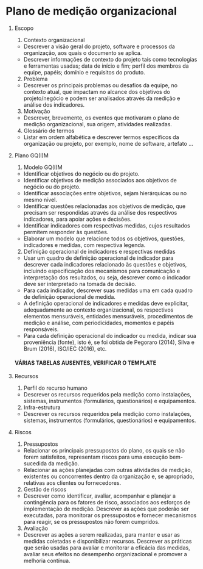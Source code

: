 # Plano de medição organizacional

1. Escopo

   1. Contexto organizacional
     * Descrever a visão geral do projeto, software e processos da organização, aos quais o documento se aplica.
     * Descrever informações de contexto do projeto tais como tecnologias e ferramentas usadas; data de início e fim; perfil dos membros da equipe, papéis; domínio e requisitos do produto.

   2. Problema
     * Descrever os principais problemas ou desafios da equipe, no contexto atual, que impactam no alcance dos objetivos do projeto/negócio e podem ser analisados através da medição e análise dos indicadores.

   3. Motivação
     * Descrever, brevemente, os eventos que motivaram o plano de medição organizacional, sua origem, atividades realizadas.

   4. Glossário de termos
     * Listar em ordem alfabética e descrever termos específicos da organização ou projeto, por exemplo, nome de software, artefato ...

2. Plano GQ(I)M

   1. Modelo GQ(I)M
     * Identificar objetivos do negócio ou do projeto.
     * Identificar objetivos de medição associados aos objetivos de negócio ou do projeto.
     * Identificar associações entre objetivos, sejam hierárquicas ou no mesmo nível.

    <!--D1- No planejamento da medição, os objetivos devem ser descritos de uma maneira clara, entendível e estruturada. Para ser clara, a declaração de um objetivo deve iniciar com um verbo no infinitivo, conter apenas um verbo (propósito) e um foco.

    <!--D2- Para facilitar o monitoramento e alinhamento com a medição, os objetivos de negócio precisam ser descritos considerando os atributos SMART, acrônimo de Specific (especifico), Measurable (mensurável), Attainable (exequível), Realistic (realista), Time Bond (limitado no tempo). Neste caso, as informações sobre objetivos envolvem ação, foco, objeto, magnitude, período para alcance, importância e ponto de vista. Segue um exemplo de declaração de objetivo de negócio: “Reduzir o número de defeitos no softwareX em 10%, até 2018, pela equipe do projetoX”.

    <!--D3- Os objetivos podem ser organizados hierarquicamente. O atributo que determina o nível do objetivo é o propósito, ou seja, avaliar, predizer, comparar, compreender, caracterizar (Lindvall et al., 2005). Xu (2008) sugere o CMP (Composite Measurement Pattern), referente à decomposição dos objetivos de medição. 	Nas propostas de Lindvall et al. (2005) e Xu (2008) o objetivo de medição mais elementar é “caracterizar”, pois as medidas correspondentes podem ser obtidas diretamente. Avaliar, geralmente, envolve caracterizar e o julgamento humano. Predizer refere-se a um objetivo mais sofisticado, que além de caracterizar, geralmente, requer a explicação dos relacionamentos entre várias medidas (modelo, correlação ...). Compreender envolve explicar associações e relacionamentos causais entre elementos mensuráveis. Somente objetivos de caracterização podem derivar questões e medidas. Os outros objetivos precisam ser decompostos em objetivos mais elementares (XU, 2008).

    <!--D4- As associações entre objetivos podem ser interações no mesmo nível (positivas ou negativas) ou contribuição para alcance de objetivos, de nível mais alto na hierarquia.

    <!--D5- Começar com poucos objetivos e indicadores mais simples, conforme as oportunidades e necessidades do projeto ou negócio.

    <!--D6- Atentar para indicadores que requerem análise conjunta com outros indicadores, os quais precisam ser incluídos no plano de medição.-->
     * Identificar questões relacionadas aos objetivos de medição, que precisam ser respondidas através da análise dos respectivos indicadores, para apoiar ações e decisões.
     * Identificar indicadores com respectivas medidas, cujos resultados permitem responder às questões.
     * Elaborar um modelo que relacione todos os objetivos, questões, indicadores e medidas, com respectiva legenda.

   2. Definição operacional de indicadores e respectivas medidas
     * Usar um quadro de definição operacional de indicador para descrever cada indicadores relacionado às questões e objetivos, incluindo especificação dos mecanismos para comunicação e interpretação dos resultados, ou seja, descrever como o indicador deve ser interpretado na tomada de decisão.
     * Para cada indicador, descrever suas medidas uma em cada quadro de definição operacional de medida.
     * A definição operacional de indicadores e medidas deve explicitar, adequadamente ao contexto organizacional, os respectivos elementos mensuráveis, entidades mensuráveis, procedimentos de medição e análise, com periodicidades, momentos e papéis responsáveis.
     * Para cada definição operacional do indicador ou medida, indicar sua proveniência (fonte), isto é, se foi obtida de Pegoraro (2014), Silva e Brum (2016), ISO/IEC (2016), etc.
    <!-- D9- Substituir o texto das células pelo texto correspondente ao indicador ou medida.
    D10- Descrever passo a passo como obter cada medida, considerando o contexto e ferramentas usada pela equipe no projeto. -->

    #### VÁRIAS TABELAS AUSENTES, VERIFICAR O TEMPLATE

  3. Recursos
      1. Perfil do recurso humano
        * Descrever os recursos requeridos pela medição como instalações, sistemas, instrumentos (formulários, questionários) e equipamentos.
      2. Infra-estrutura
        * Descrever os recursos requeridos pela medição como instalações, sistemas, instrumentos (formulários, questionários) e equipamentos.

  4. Riscos
     1. Pressupostos
       * Relacionar os principais pressupostos do plano, os quais se não forem satisfeitos, representam riscos para uma execução bem-sucedida da medição.
       * Relacionar as ações planejadas com outras atividades de medição, existentes ou concorrentes dentro da organização e, se apropriado, relativas aos clientes ou fornecedores.
      2. Gestão de riscos
       * Descrever como identificar, avaliar, acompanhar e planejar a contingência para os fatores de risco, associados aos esforços de implementação de medição. Descrever as ações que poderão ser executadas, para monitorar os pressupostos e fornecer mecanismos para reagir, se os pressupostos não forem cumpridos.
     3. Avaliação
       * Descrever as ações a serem realizadas, para manter e usar as medidas coletadas e disponibilizar recursos. Descrever as práticas que serão usadas para avaliar e monitorar a eficácia das medidas, avaliar seus efeitos no desempenho organizacional e promover a melhoria contínua. 
